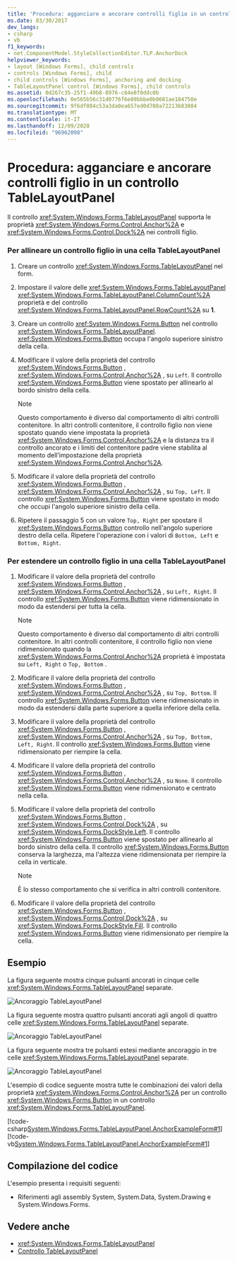 ```yaml
---
title: 'Procedura: agganciare e ancorare controlli figlio in un controllo TableLayoutPanel'
ms.date: 03/30/2017
dev_langs:
- csharp
- vb
f1_keywords:
- net.ComponentModel.StyleCollectionEditor.TLP.AnchorDock
helpviewer_keywords:
- layout [Windows Forms], child controls
- controls [Windows Forms], child
- child controls [Windows Forms], anchoring and docking
- TableLayoutPanel control [Windows Forms], child controls
ms.assetid: 0d267c35-25f1-49b8-8976-c64e8f0ddc0b
ms.openlocfilehash: 0e565b56c31d0776f6e89bbbe0b0681ae184758e
ms.sourcegitcommit: 9f6df084c53a3da0ea657ed0d708a72213683084
ms.translationtype: MT
ms.contentlocale: it-IT
ms.lasthandoff: 12/09/2020
ms.locfileid: "96962098"
---
```

# <a name="how-to-anchor-and-dock-child-controls-in-a-tablelayoutpanel-control"></a>Procedura: agganciare e ancorare controlli figlio in un controllo TableLayoutPanel
Il controllo <xref:System.Windows.Forms.TableLayoutPanel> supporta le proprietà <xref:System.Windows.Forms.Control.Anchor%2A> e <xref:System.Windows.Forms.Control.Dock%2A> nei controlli figlio.  
  
### <a name="to-align-a-child-control-in-a-tablelayoutpanel-cell"></a>Per allineare un controllo figlio in una cella TableLayoutPanel  
  
1. Creare un controllo <xref:System.Windows.Forms.TableLayoutPanel> nel form.  
  
2. Impostare il valore delle <xref:System.Windows.Forms.TableLayoutPanel> <xref:System.Windows.Forms.TableLayoutPanel.ColumnCount%2A> proprietà e del controllo <xref:System.Windows.Forms.TableLayoutPanel.RowCount%2A> su **1**.  
  
3. Creare un controllo <xref:System.Windows.Forms.Button> nel controllo <xref:System.Windows.Forms.TableLayoutPanel>. <xref:System.Windows.Forms.Button> occupa l'angolo superiore sinistro della cella.  
  
4. Modificare il valore della proprietà del controllo <xref:System.Windows.Forms.Button> , <xref:System.Windows.Forms.Control.Anchor%2A> , su `Left`. Il controllo <xref:System.Windows.Forms.Button> viene spostato per allinearlo al bordo sinistro della cella.  
  
    > [!NOTE]
    > Questo comportamento è diverso dal comportamento di altri controlli contenitore. In altri controlli contenitore, il controllo figlio non viene spostato quando viene impostata la proprietà <xref:System.Windows.Forms.Control.Anchor%2A> e la distanza tra il controllo ancorato e i limiti del contenitore padre viene stabilita al momento dell’impostazione della proprietà <xref:System.Windows.Forms.Control.Anchor%2A>.  
  
5. Modificare il valore della proprietà del controllo <xref:System.Windows.Forms.Button> , <xref:System.Windows.Forms.Control.Anchor%2A> , su `Top, Left`. Il controllo <xref:System.Windows.Forms.Button> viene spostato in modo che occupi l'angolo superiore sinistro della cella.  
  
6. Ripetere il passaggio 5 con un valore `Top, Right` per spostare il <xref:System.Windows.Forms.Button> controllo nell'angolo superiore destro della cella. Ripetere l'operazione con i valori di `Bottom, Left` e `Bottom, Right`.  
  
### <a name="to-stretch-a-child-control-in-a-tablelayoutpanel-cell"></a>Per estendere un controllo figlio in una cella TableLayoutPanel  
  
1. Modificare il valore della proprietà del controllo <xref:System.Windows.Forms.Button> , <xref:System.Windows.Forms.Control.Anchor%2A> , su `Left, Right`. Il controllo <xref:System.Windows.Forms.Button> viene ridimensionato in modo da estendersi per tutta la cella.  
  
    > [!NOTE]
    > Questo comportamento è diverso dal comportamento di altri controlli contenitore. In altri controlli contenitore, il controllo figlio non viene ridimensionato quando la <xref:System.Windows.Forms.Control.Anchor%2A> proprietà è impostata su `Left, Right` o `Top, Bottom` .  
  
2. Modificare il valore della proprietà del controllo <xref:System.Windows.Forms.Button> , <xref:System.Windows.Forms.Control.Anchor%2A> , su `Top, Bottom`. Il controllo <xref:System.Windows.Forms.Button> viene ridimensionato in modo da estendersi dalla parte superiore a quella inferiore della cella.  
  
3. Modificare il valore della proprietà del controllo <xref:System.Windows.Forms.Button> , <xref:System.Windows.Forms.Control.Anchor%2A> , su `Top, Bottom, Left, Right`. Il controllo <xref:System.Windows.Forms.Button> viene ridimensionato per riempire la cella.  
  
4. Modificare il valore della proprietà del controllo <xref:System.Windows.Forms.Button> , <xref:System.Windows.Forms.Control.Anchor%2A> , su `None`. Il controllo <xref:System.Windows.Forms.Button> viene ridimensionato e centrato nella cella.  
  
5. Modificare il valore della proprietà del controllo <xref:System.Windows.Forms.Button> , <xref:System.Windows.Forms.Control.Dock%2A> , su <xref:System.Windows.Forms.DockStyle.Left>. Il controllo <xref:System.Windows.Forms.Button> viene spostato per allinearlo al bordo sinistro della cella. Il controllo <xref:System.Windows.Forms.Button> conserva la larghezza, ma l'altezza viene ridimensionata per riempire la cella in verticale.  
  
    > [!NOTE]
    > È lo stesso comportamento che si verifica in altri controlli contenitore.  
  
6. Modificare il valore della proprietà del controllo <xref:System.Windows.Forms.Button> , <xref:System.Windows.Forms.Control.Dock%2A> , su <xref:System.Windows.Forms.DockStyle.Fill>. Il controllo <xref:System.Windows.Forms.Button> viene ridimensionato per riempire la cella.  
  
## <a name="example"></a>Esempio  
 La figura seguente mostra cinque pulsanti ancorati in cinque celle <xref:System.Windows.Forms.TableLayoutPanel> separate.  
  
 ![Ancoraggio TableLayoutPanel](./media/vs-tlpanchor.gif "VS_TLPanchor")  
  
 La figura seguente mostra quattro pulsanti ancorati agli angoli di quattro celle <xref:System.Windows.Forms.TableLayoutPanel> separate.  
  
 ![Ancoraggio TableLayoutPanel](./media/vs-tlpanchor2.gif "VS_TLPanchor2")  
  
 La figura seguente mostra tre pulsanti estesi mediante ancoraggio in tre celle <xref:System.Windows.Forms.TableLayoutPanel> separate.  
  
 ![Ancoraggio TableLayoutPanel](./media/vs-tlpanchor3.gif "VS_TLPAnchor3")  
  
 L'esempio di codice seguente mostra tutte le combinazioni dei valori della proprietà <xref:System.Windows.Forms.Control.Anchor%2A> per un controllo <xref:System.Windows.Forms.Button> in un controllo <xref:System.Windows.Forms.TableLayoutPanel>.  
  
 [!code-csharp[System.Windows.Forms.TableLayoutPanel.AnchorExampleForm#1](~/samples/snippets/csharp/VS_Snippets_Winforms/System.Windows.Forms.TableLayoutPanel.AnchorExampleForm/CS/TlpAnchorExampleForm.cs#1)]
 [!code-vb[System.Windows.Forms.TableLayoutPanel.AnchorExampleForm#1](~/samples/snippets/visualbasic/VS_Snippets_Winforms/System.Windows.Forms.TableLayoutPanel.AnchorExampleForm/VB/TlpAnchorExampleForm.vb#1)]  
  
## <a name="compiling-the-code"></a>Compilazione del codice  
 L'esempio presenta i requisiti seguenti:  
  
- Riferimenti agli assembly System, System.Data, System.Drawing e System.Windows.Forms.  
  
## <a name="see-also"></a>Vedere anche

- <xref:System.Windows.Forms.TableLayoutPanel>
- [Controllo TableLayoutPanel](tablelayoutpanel-control-windows-forms.md)
